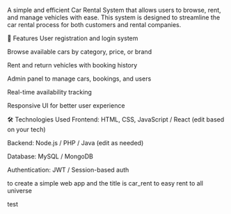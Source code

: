 A simple and efficient Car Rental System that allows users to browse, rent, and manage vehicles with ease. This system is designed to streamline the car rental process for both customers and rental companies.

📌 Features
User registration and login system

Browse available cars by category, price, or brand

Rent and return vehicles with booking history

Admin panel to manage cars, bookings, and users

Real-time availability tracking

Responsive UI for better user experience

🛠️ Technologies Used
Frontend: HTML, CSS, JavaScript / React (edit based on your tech)

Backend: Node.js / PHP / Java (edit as needed)

Database: MySQL / MongoDB

Authentication: JWT / Session-based auth


to create a simple web app and the title is car_rent to easy rent to all universe

test
